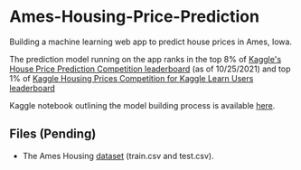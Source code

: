 # Ames-Housing-Price-Prediction

Building a machine learning web app to predict house prices in Ames, Iowa.

The prediction model running on the app ranks in the top 8% of [Kaggle's House Price Prediction Competition leaderboard](https://www.kaggle.com/c/house-prices-advanced-regression-techniques/overview) (as of 10/25/2021) and top 1% of [Kaggle Housing Prices Competition for Kaggle Learn Users leaderboard](https://www.kaggle.com/c/home-data-for-ml-course/overview)

Kaggle notebook outlining the model building process is available [here](https://www.kaggle.com/ruthgn/house-prices-top-8-featengineering-xgb-optuna/notebook).

Files (Pending)
-----
* The Ames Housing [dataset](https://www.kaggle.com/c/house-prices-advanced-regression-techniques/data) (train.csv and test.csv).
